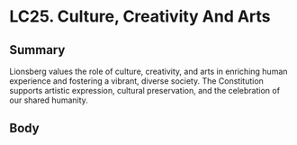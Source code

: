 # LC25.  Culture, Creativity And Arts

## Summary 

Lionsberg values the role of culture, creativity, and arts in enriching human experience and fostering a vibrant, diverse society. The Constitution supports artistic expression, cultural preservation, and the celebration of our shared humanity.

## Body 

